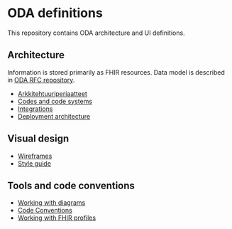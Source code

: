 # ODA definitions

This repository contains ODA architecture and UI definitions.

## Architecture

Information is stored primarily as FHIR resources.
Data model is described in [ODA RFC repository](https://github.com/omahoito/rfc/blob/master/README.md).

* [Arkkitehtuuriperiaatteet](arkkitehtuuriperiaatteet.md)
* [Codes and code systems](codesets.md)
* [Integrations](integrations.md)
* [Deployment architecture](deployment.md)

## Visual design

* [Wireframes](sketch-wireframes/)
* [Style guide](style-guide/)

## Tools and code conventions

* [Working with diagrams](diagrams.md)
* [Code Conventions](codeconventions.md)
* [Working with FHIR profiles](https://github.com/omahoito/rfc#tools-for-editing-profiles)